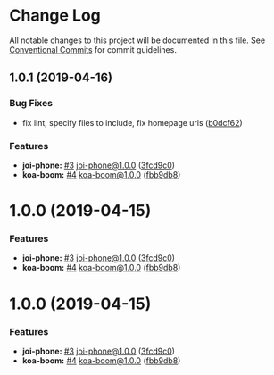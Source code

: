 # Change Log

All notable changes to this project will be documented in this file.
See [Conventional Commits](https://conventionalcommits.org) for commit guidelines.

## 1.0.1 (2019-04-16)


### Bug Fixes

* fix lint, specify files to include, fix homepage urls ([b0dcf62](https://github.com/sigfox/javascript/commit/b0dcf62))


### Features

* **joi-phone:** [#3](https://github.com/sigfox/javascript/issues/3) joi-phone@1.0.0 ([3fcd9c0](https://github.com/sigfox/javascript/commit/3fcd9c0))
* **koa-boom:** [#4](https://github.com/sigfox/javascript/issues/4) koa-boom@1.0.0 ([fbb9db8](https://github.com/sigfox/javascript/commit/fbb9db8))





# 1.0.0 (2019-04-15)


### Features

* **joi-phone:** [#3](https://github.com/sigfox/javascript/issues/3) joi-phone@1.0.0 ([3fcd9c0](https://github.com/sigfox/javascript/commit/3fcd9c0))
* **koa-boom:** [#4](https://github.com/sigfox/javascript/issues/4) koa-boom@1.0.0 ([fbb9db8](https://github.com/sigfox/javascript/commit/fbb9db8))





# 1.0.0 (2019-04-15)


### Features

* **joi-phone:** [#3](https://github.com/sigfox/javascript/issues/3) joi-phone@1.0.0 ([3fcd9c0](https://github.com/sigfox/javascript/commit/3fcd9c0))
* **koa-boom:** [#4](https://github.com/sigfox/javascript/issues/4) koa-boom@1.0.0 ([fbb9db8](https://github.com/sigfox/javascript/commit/fbb9db8))
